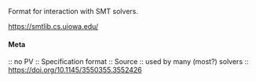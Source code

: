 Format for interaction with SMT solvers.

https://smtlib.cs.uiowa.edu/

#### Meta
:: no PV
:: Specification format
:: Source :: used by many (most?) solvers :: https://doi.org/10.1145/3550355.3552426